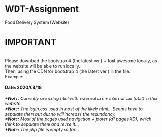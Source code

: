 # WDT-Assignment
Food Delivery System (Website)

<h1>IMPORTANT</h1><br>
Please download the bootstrap 4 (the latest ver.) + font awesome locally, as the website will be able to run locally. <br>
Then, using the CDN for bootstrap 4 (the latest ver.) in the file. <br>
Example: <br>
<link rel="stylesheet" href="https://maxcdn.bootstrapcdn.com/bootstrap/4.0.0/css/bootstrap.min.css" integrity="sha384-Gn5384xqQ1aoWXA+058RXPxPg6fy4IWvTNh0E263XmFcJlSAwiGgFAW/dAiS6JXm" crossorigin="anonymous">
<script src="https://code.jquery.com/jquery-3.5.1.min.js" integrity="sha256-9/aliU8dGd2tb6OSsuzixeV4y/faTqgFtohetphbbj0=" crossorigin="anonymous"></script>
<script src="https://cdnjs.cloudflare.com/ajax/libs/popper.js/1.12.9/umd/popper.min.js" integrity="sha384-ApNbgh9B+Y1QKtv3Rn7W3mgPxhU9K/ScQsAP7hUibX39j7fakFPskvXusvfa0b4Q" crossorigin="anonymous"></script>
<script src="https://maxcdn.bootstrapcdn.com/bootstrap/4.0.0/js/bootstrap.min.js" integrity="sha384-JZR6Spejh4U02d8jOt6vLEHfe/JQGiRRSQQxSfFWpi1MquVdAyjUar5+76PVCmYl" crossorigin="anonymous"></script>
<link rel="stylesheet" href="https://stackpath.bootstrapcdn.com/font-awesome/4.7.0/css/font-awesome.min.css" integrity="sha384-wvfXpqpZZVQGK6TAh5PVlGOfQNHSoD2xbE+QkPxCAFlNEevoEH3Sl0sibVcOQVnN" crossorigin="anonymous">
<link rel="stylesheet" href="./fontawesome-free-5.14.0-web/css/all.css">
<script src="./fontawesome-free-5.14.0-web/js/all.js"></script>
<link href="https://fonts.googleapis.com/css2?family=Baloo+Tammudu+2:wght@500&display=swap" rel="stylesheet">
<link rel="stylesheet" href="./css/login.css">

<h4>Date: 2020/08/18</h4>
<i><b>*Note:</b> Currently are using html with external css + internal css (abit) in this website.</i>
<br>
<i><b>*Note:</b> The login.css used in most of the likely html... Seems have to separate them but dunno will increase the redundancy.</i>
<br>
<i><b>*Note:</b> Most of the pages used navigation + footer (all pages XD), which think to separate them and reuse it...</i>
<br>
<i><b>*Note:</b> The php file is empty so far...</i>
